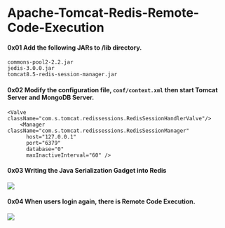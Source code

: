 # Apache-Tomcat-Redis-Remote-Code-Execution

#### 0x01 Add the following JARs to /lib directory.

```
commons-pool2-2.2.jar
jedis-3.0.0.jar
tomcat8.5-redis-session-manager.jar
```

#### 0x02 Modify the configuration file, `` conf/context.xml `` then start Tomcat Server and MongoDB Server.

```
<Valve className="com.s.tomcat.redissessions.RedisSessionHandlerValve"/> 
    <Manager className="com.s.tomcat.redissessions.RedisSessionManager" 
      host="127.0.0.1"
      port="6379"
      database="0"
      maxInactiveInterval="60" /> 
```

#### 0x03 Writing the Java Serialization Gadget into Redis
<img src="https://github.com/pyn3rd/Apache-Tomcat-Redis-Remote-Code-Execution/blob/master/redis-rce2.png">


#### 0x04 When users login again, there is Remote Code Execution.

<img src="https://github.com/pyn3rd/Apache-Tomcat-Redis-Remote-Code-Execution/blob/master/redis-rce1.png">



